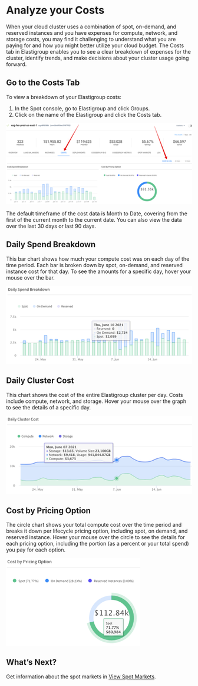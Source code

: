 # Analyze your Costs

When your cloud cluster uses a combination of spot, on-demand, and reserved instances and you have expenses for compute, network, and storage costs, you may find it challenging to understand what you are paying for and how you might better utilize your cloud budget. The Costs tab in Elastigroup enables you to see a clear breakdown of expenses for the cluster, identify trends, and make decisions about your cluster usage going forward.

## Go to the Costs Tab

To view a breakdown of your Elastigroup costs:

1. In the Spot console, go to Elastigroup and click Groups.
2. Click on the name of the Elastigroup and click the Costs tab.

<img src="/elastigroup/_media/tutorials-analyze-your-costs-01.png" />

The default timeframe of the cost data is Month to Date, covering from the first of the current month to the current date. You can also view the data over the last 30 days or last 90 days.

## Daily Spend Breakdown

This bar chart shows how much your compute cost was on each day of the time period. Each bar is broken down by spot, on-demand, and reserved instance cost for that day. To see the amounts for a specific day, hover your mouse over the bar.

<img src="/elastigroup/_media/tutorials-analyze-your-costs-02.png" />

## Daily Cluster Cost

This chart shows the cost of the entire Elastigroup cluster per day. Costs include compute, network, and storage. Hover your mouse over the graph to see the details of a specific day.

<img src="/elastigroup/_media/tutorials-analyze-your-costs-03.png" />

## Cost by Pricing Option

The circle chart shows your total compute cost over the time period and breaks it down per lifecycle pricing option, including spot, on demand, and reserved instance. Hover your mouse over the circle to see the details for each pricing option, including the portion (as a percent or your total spend) you pay for each option.

<img src="/elastigroup/_media/tutorials-analyze-your-costs-04.png" width="364" height="238" />

## What’s Next?

Get information about the spot markets in [View Spot Markets](elastigroup/tutorials/elastigroup-actions-menu/view-spot-markets).
